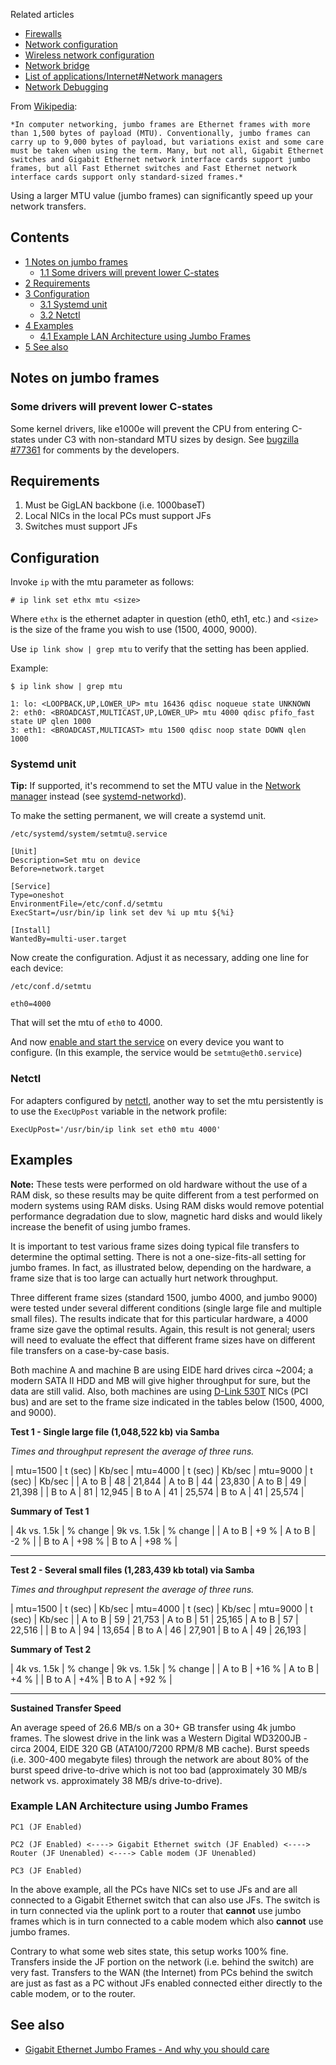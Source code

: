Related articles

*   [Firewalls](/index.php/Firewalls "Firewalls")
*   [Network configuration](/index.php/Network_configuration "Network configuration")
*   [Wireless network configuration](/index.php/Wireless_network_configuration "Wireless network configuration")
*   [Network bridge](/index.php/Network_bridge "Network bridge")
*   [List of applications/Internet#Network managers](/index.php/List_of_applications/Internet#Network_managers "List of applications/Internet")
*   [Network Debugging](/index.php/Network_Debugging "Network Debugging")

From [Wikipedia](https://en.wikipedia.org/wiki/Jumbo_frame "wikipedia:Jumbo frame"):

	*In computer networking, jumbo frames are Ethernet frames with more than 1,500 bytes of payload (MTU). Conventionally, jumbo frames can carry up to 9,000 bytes of payload, but variations exist and some care must be taken when using the term. Many, but not all, Gigabit Ethernet switches and Gigabit Ethernet network interface cards support jumbo frames, but all Fast Ethernet switches and Fast Ethernet network interface cards support only standard-sized frames.*

Using a larger MTU value (jumbo frames) can significantly speed up your network transfers.

## Contents

*   [1 Notes on jumbo frames](#Notes_on_jumbo_frames)
    *   [1.1 Some drivers will prevent lower C-states](#Some_drivers_will_prevent_lower_C-states)
*   [2 Requirements](#Requirements)
*   [3 Configuration](#Configuration)
    *   [3.1 Systemd unit](#Systemd_unit)
    *   [3.2 Netctl](#Netctl)
*   [4 Examples](#Examples)
    *   [4.1 Example LAN Architecture using Jumbo Frames](#Example_LAN_Architecture_using_Jumbo_Frames)
*   [5 See also](#See_also)

## Notes on jumbo frames

### Some drivers will prevent lower C-states

Some kernel drivers, like e1000e will prevent the CPU from entering C-states under C3 with non-standard MTU sizes by design. See [bugzilla #77361](https://bugzilla.kernel.org/show_bug.cgi?id=77361) for comments by the developers.

## Requirements

1.  Must be GigLAN backbone (i.e. 1000baseT)
2.  Local NICs in the local PCs must support JFs
3.  Switches must support JFs

## Configuration

Invoke `ip` with the mtu parameter as follows:

 `# ip link set ethx mtu <size>` 

Where `ethx` is the ethernet adapter in question (eth0, eth1, etc.) and `<size>` is the size of the frame you wish to use (1500, 4000, 9000).

Use `ip link show | grep mtu` to verify that the setting has been applied.

Example:

 `$ ip link show | grep mtu` 
```
1: lo: <LOOPBACK,UP,LOWER_UP> mtu 16436 qdisc noqueue state UNKNOWN 
2: eth0: <BROADCAST,MULTICAST,UP,LOWER_UP> mtu 4000 qdisc pfifo_fast state UP qlen 1000
3: eth1: <BROADCAST,MULTICAST> mtu 1500 qdisc noop state DOWN qlen 1000

```

### Systemd unit

**Tip:** If supported, it's recommend to set the MTU value in the [Network manager](/index.php/Network_manager "Network manager") instead (see [systemd-networkd](/index.php/Systemd-networkd#.5BLink.5D_section "Systemd-networkd")).

To make the setting permanent, we will create a systemd unit.

 `/etc/systemd/system/setmtu@.service` 
```
[Unit]
Description=Set mtu on device
Before=network.target

[Service]
Type=oneshot
EnvironmentFile=/etc/conf.d/setmtu
ExecStart=/usr/bin/ip link set dev %i up mtu ${%i}

[Install]
WantedBy=multi-user.target

```

Now create the configuration. Adjust it as necessary, adding one line for each device:

 `/etc/conf.d/setmtu` 
```
eth0=4000

```

That will set the mtu of `eth0` to 4000.

And now [enable and start the service](/index.php/Daemon "Daemon") on every device you want to configure. (In this example, the service would be `setmtu@eth0.service`)

### Netctl

For adapters configured by [netctl](/index.php/Netctl "Netctl"), another way to set the mtu persistently is to use the `ExecUpPost` variable in the network profile:

```
ExecUpPost='/usr/bin/ip link set eth0 mtu 4000'

```

## Examples

**Note:** These tests were performed on old hardware without the use of a RAM disk, so these results may be quite different from a test performed on modern systems using RAM disks. Using RAM disks would remove potential performance degradation due to slow, magnetic hard disks and would likely increase the benefit of using jumbo frames.

It is important to test various frame sizes doing typical file transfers to determine the optimal setting. There is not a one-size-fits-all setting for jumbo frames. In fact, as illustrated below, depending on the hardware, a frame size that is too large can actually hurt network throughput.

Three different frame sizes (standard 1500, jumbo 4000, and jumbo 9000) were tested under several different conditions (single large file and multiple small files). The results indicate that for this particular hardware, a 4000 frame size gave the optimal results. Again, this result is not general; users will need to evaluate the effect that different frame sizes have on different file transfers on a case-by-case basis.

Both machine A and machine B are using EIDE hard drives circa ~2004; a modern SATA II HDD and MB will give higher throughput for sure, but the data are still valid. Also, both machines are using [D-Link 530T](http://us.dlink.com/search/keyword/530T/) NICs (PCI bus) and are set to the frame size indicated in the tables below (1500, 4000, and 9000).

**Test 1 - Single large file (1,048,522 kb) via Samba**

*Times and throughput represent the average of three runs.*

| mtu=1500 | t (sec) | Kb/sec | mtu=4000 | t (sec) | Kb/sec | mtu=9000 | t (sec) | Kb/sec |
| A to B | 48 | 21,844 | A to B | 44 | 23,830 | A to B | 49 | 21,398 |
| B to A | 81 | 12,945 | B to A | 41 | 25,574 | B to A | 41 | 25,574 |

**Summary of Test 1**

| 4k vs. 1.5k | % change | 9k vs. 1.5k | % change |
| A to B | +9 % | A to B | -2 % |
| B to A | +98 % | B to A | +98 % |

* * *

**Test 2 - Several small files (1,283,439 kb total) via Samba**

*Times and throughput represent the average of three runs.*

| mtu=1500 | t (sec) | Kb/sec | mtu=4000 | t (sec) | Kb/sec | mtu=9000 | t (sec) | Kb/sec |
| A to B | 59 | 21,753 | A to B | 51 | 25,165 | A to B | 57 | 22,516 |
| B to A | 94 | 13,654 | B to A | 46 | 27,901 | B to A | 49 | 26,193 |

**Summary of Test 2**

| 4k vs. 1.5k | % change | 9k vs. 1.5k | % change |
| A to B | +16 % | A to B | +4 % |
| B to A | +4% | B to A | +92 % |

* * *

**Sustained Transfer Speed**

An average speed of 26.6 MB/s on a 30+ GB transfer using 4k jumbo frames. The slowest drive in the link was a Western Digital WD3200JB - circa 2004, EIDE 320 GB (ATA100/7200 RPM/8 MB cache). Burst speeds (i.e. 300-400 megabyte files) through the network are about 80% of the burst speed drive-to-drive which is not too bad (approximately 30 MB/s network vs. approximately 38 MB/s drive-to-drive).

### Example LAN Architecture using Jumbo Frames

```
PC1 (JF Enabled)

PC2 (JF Enabled) <----> Gigabit Ethernet switch (JF Enabled) <----> Router (JF Unenabled) <----> Cable modem (JF Unenabled)

PC3 (JF Enabled)

```

In the above example, all the PCs have NICs set to use JFs and are all connected to a Gigabit Ethernet switch that can also use JFs. The switch is in turn connected via the uplink port to a router that **cannot** use jumbo frames which is in turn connected to a cable modem which also **cannot** use jumbo frames.

Contrary to what some web sites state, this setup works 100% fine. Transfers inside the JF portion on the network (i.e. behind the switch) are very fast. Transfers to the WAN (the Internet) from PCs behind the switch are just as fast as a PC without JFs enabled connected either directly to the cable modem, or to the router.

## See also

*   [Gigabit Ethernet Jumbo Frames - And why you should care](http://sd.wareonearth.com/~phil/jumbo.html)